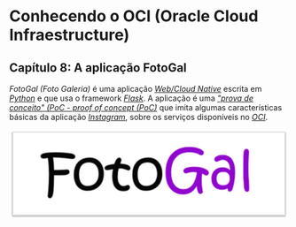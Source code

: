 # Conhecendo o OCI (Oracle Cloud Infraestructure)

## Capítulo 8: A aplicação FotoGal

_FotoGal (Foto Galeria)_ é uma aplicação _[Web/Cloud Native](https://en.wikipedia.org/wiki/Cloud_native_computing)_ escrita em _[Python](https://www.python.org/)_ e que usa o framework _[Flask](https://flask.palletsprojects.com)_. A aplicação é uma _["prova de conceito" (PoC - proof of concept (PoC)](https://en.wikipedia.org/wiki/Proof_of_concept)_ que imita algumas características básicas da aplicação _[Instagram](https://pt.wikipedia.org/wiki/Instagram)_, sobre os serviços disponíveis no _[OCI](https://www.oracle.com/br/cloud/)_.

![alt_text](./images/fotogal-logo.jpg "FotoGal")

